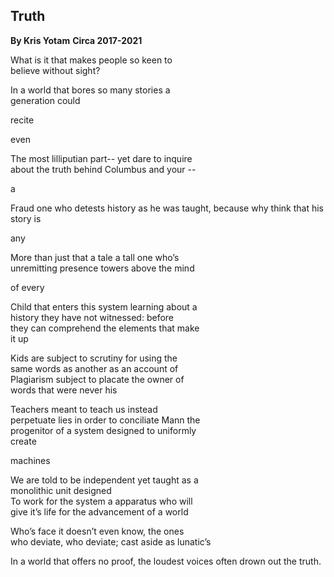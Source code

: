 ## Truth
**By Kris Yotam**
**Circa 2017-2021**

What is it that makes people so keen to  
believe without sight?  

In a world that bores so many stories a  
generation could 

recite

even  

The most lilliputian part--
yet dare to inquire  
about the truth behind Columbus and your --

a  

Fraud one who detests history as he was taught, 
because why think that his story is 

any  

More than just that a tale a tall one who’s  
unremitting presence towers above the mind  

of every  

Child that enters this system learning about a  
history they have not witnessed: before  
they can comprehend the elements that make  
it up  

Kids are subject to scrutiny for using the  
same words as another as an account of  
Plagiarism subject to placate the owner of  
words that were never his  

Teachers meant to teach us instead  
perpetuate lies in order to conciliate Mann the  
progenitor of a system designed to uniformly  
create  

machines  

We are told to be independent yet taught as a  
monolithic unit designed  
To work for the system a apparatus who will  
give it’s life for the advancement of a world  

Who’s face it doesn’t even know, the ones  
who deviate, who deviate; cast aside as lunatic’s  

In a world that offers no proof, the loudest voices often drown out the truth.

